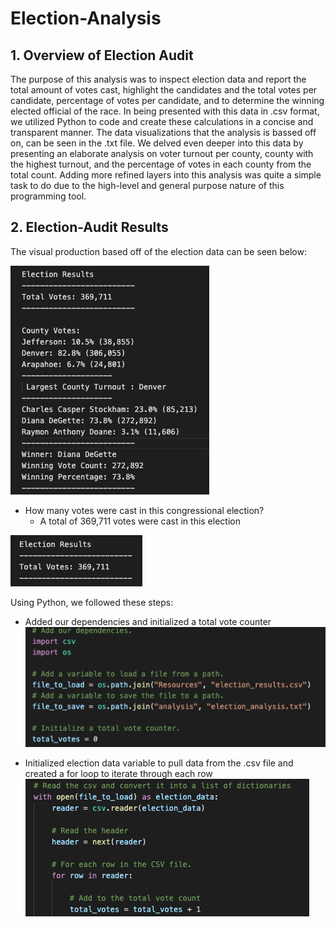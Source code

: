 # Election-Analysis
## 1. Overview of Election Audit
  The purpose of this analysis was to inspect election data and report the total amount of votes cast, highlight the candidates and the total votes per candidate, percentage of votes per candidate, and to determine the winning elected official of the race. In being presented with this data in .csv format, we utilized Python to code and create these calculations in a concise and transparent manner. The data visualizations that the analysis is bassed off on, can be seen in the .txt file. We delved even deeper into this data by presenting an elaborate analysis on voter turnout per county, county with the highest turnout, and the percentage of votes in each county from the total count. Adding more refined layers into this analysis was quite a simple task to do due to the high-level and general purpose nature of this programming tool.
  
  ## 2. Election-Audit Results 
  The visual production based off of the election data can be seen below:
  
  ![This is an image](https://github.com/leilacf/Election-Analysis/blob/main/Election-Analysis/Resources/Election%20data%20full.png)
  
- How many votes were cast in this congressional election?
  - A total of 369,711 votes were cast in this election

![This is an image](https://github.com/leilacf/Election-Analysis/blob/main/Election-Analysis/Resources/total%20votes%20from%20election.png)

Using Python, we followed these steps:
- Added our dependencies and initialized a total vote counter
![This is an image](https://github.com/leilacf/Election-Analysis/blob/main/Election-Analysis/Resources/1.%20added%20dependencies.png)

- Initialized election data variable to pull data from the .csv file and created a for loop to iterate through each row
![This is an image](https://github.com/leilacf/Election-Analysis/blob/main/Election-Analysis/Resources/2.%20for%20loop%2C%20vote%20count%20variable.png)

